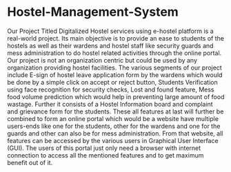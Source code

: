 # Hostel-Management-System
Our Project Titled Digitalized Hostel services using e-hostel platform is a real-world project. Its main objective is to provide an ease to students of the hostels as well as their wardens and hostel staff like security guards and mess administration to do hostel related activities through the online portal. Our project is not an organization centric but could be used by any organization providing hostel facilities. The various segments of our project include E-sign of hostel leave application form by the wardens which would be done by a simple click on accept or reject button, Students Verification using face recognition for security checks, Lost and found feature, Mess food volume prediction which would help in preventing large amount of food wastage. Further it consists of a Hostel Information board and complaint and grievance form for the students. These all features at last will further be combined to form an online portal which would be a website have multiple users-ends like one for the students, other for the wardens and one for the guards and other can also be for mess administration. From that website, all features can be accessed by the various users in Graphical User Interface (GUI). The users of this portal just only need a browser with internet connection to access all the mentioned features and to get maximum benefit out of it.
